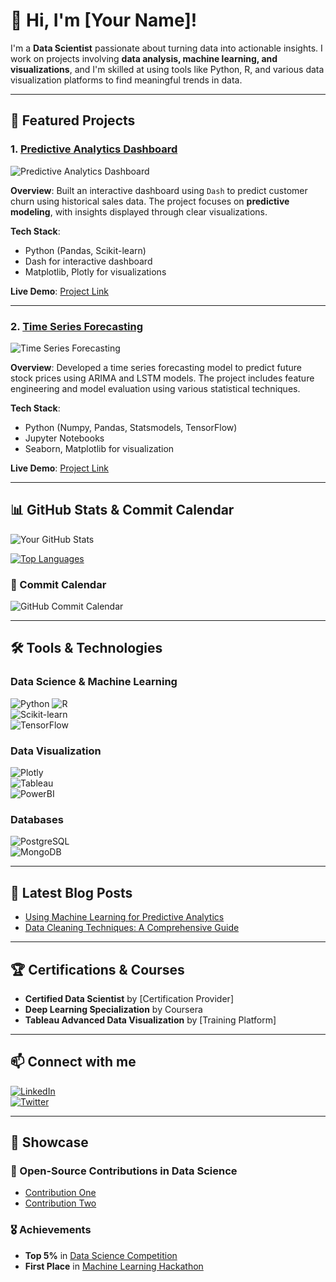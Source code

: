 # 👋 Hi, I'm [Your Name]!

I'm a **Data Scientist** passionate about turning data into actionable insights. I work on projects involving **data analysis, machine learning, and visualizations**, and I'm skilled at using tools like Python, R, and various data visualization platforms to find meaningful trends in data.

---

## 🚀 Featured Projects

### 1. [Predictive Analytics Dashboard](https://github.com/yourusername/predictive-analytics-dashboard)
![Predictive Analytics Dashboard](https://github.com/yourusername/predictive-analytics-dashboard/raw/main/path-to-screenshot.png)

**Overview**: Built an interactive dashboard using `Dash` to predict customer churn using historical sales data. The project focuses on **predictive modeling**, with insights displayed through clear visualizations.

**Tech Stack**:
- Python (Pandas, Scikit-learn)
- Dash for interactive dashboard
- Matplotlib, Plotly for visualizations

**Live Demo**: [Project Link](https://your-project-live-link.com)

---

### 2. [Time Series Forecasting](https://github.com/yourusername/time-series-forecasting)
![Time Series Forecasting](https://github.com/yourusername/time-series-forecasting/raw/main/path-to-screenshot.png)

**Overview**: Developed a time series forecasting model to predict future stock prices using ARIMA and LSTM models. The project includes feature engineering and model evaluation using various statistical techniques.

**Tech Stack**: 
- Python (Numpy, Pandas, Statsmodels, TensorFlow)
- Jupyter Notebooks
- Seaborn, Matplotlib for visualization

**Live Demo**: [Project Link](https://your-project-live-link.com)

---

## 📊 GitHub Stats & Commit Calendar

![Your GitHub Stats](https://github-readme-stats.vercel.app/api?username=yourusername&show_icons=true&theme=radical)

[![Top Languages](https://github-readme-stats.vercel.app/api/top-langs/?username=yourusername&layout=compact&theme=radical)](https://github.com/anuraghazra/github-readme-stats)

### 📅 Commit Calendar

![GitHub Commit Calendar](https://github.com/yourusername/github-readme-activity-graph/raw/output/github-contribution-grid-snake.svg)

---

## 🛠️ Tools & Technologies

### Data Science & Machine Learning
![Python](https://img.shields.io/badge/-Python-3776AB?style=for-the-badge&logo=python&logoColor=ffffff) 
![R](https://img.shields.io/badge/-R-276DC3?style=for-the-badge&logo=r&logoColor=ffffff)  
![Scikit-learn](https://img.shields.io/badge/-Scikit--learn-F7931E?style=for-the-badge&logo=scikit-learn&logoColor=ffffff)  
![TensorFlow](https://img.shields.io/badge/-TensorFlow-FF6F00?style=for-the-badge&logo=tensorflow&logoColor=ffffff)  

### Data Visualization
![Plotly](https://img.shields.io/badge/-Plotly-3F4F75?style=for-the-badge&logo=plotly&logoColor=ffffff)  
![Tableau](https://img.shields.io/badge/-Tableau-E97627?style=for-the-badge&logo=tableau&logoColor=ffffff)  
![PowerBI](https://img.shields.io/badge/-PowerBI-F2C811?style=for-the-badge&logo=powerbi&logoColor=000000)  

### Databases
![PostgreSQL](https://img.shields.io/badge/-PostgreSQL-336791?style=for-the-badge&logo=postgresql&logoColor=ffffff)  
![MongoDB](https://img.shields.io/badge/-MongoDB-47A248?style=for-the-badge&logo=mongodb&logoColor=ffffff)

---

## 📝 Latest Blog Posts
<!-- BLOG-POST-LIST:START -->
- [Using Machine Learning for Predictive Analytics](https://yourbloglink.com/post1)
- [Data Cleaning Techniques: A Comprehensive Guide](https://yourbloglink.com/post2)
<!-- BLOG-POST-LIST:END -->

---

## 🏆 Certifications & Courses

- **Certified Data Scientist** by [Certification Provider]
- **Deep Learning Specialization** by Coursera
- **Tableau Advanced Data Visualization** by [Training Platform]

---

## 📫 Connect with me

[![LinkedIn](https://img.shields.io/badge/-LinkedIn-0A66C2?style=for-the-badge&logo=linkedin&logoColor=ffffff)](https://linkedin.com/in/yourlinkedin)  
[![Twitter](https://img.shields.io/badge/-Twitter-1DA1F2?style=for-the-badge&logo=twitter&logoColor=ffffff)](https://twitter.com/yourusername)

---

## 🌟 Showcase

### 🧠 Open-Source Contributions in Data Science
- [Contribution One](https://github.com/open-source-project)
- [Contribution Two](https://github.com/open-source-project)

### 🎖️ Achievements
- **Top 5%** in [Data Science Competition](https://competition-link.com)
- **First Place** in [Machine Learning Hackathon](https://hackathon-link.com)

